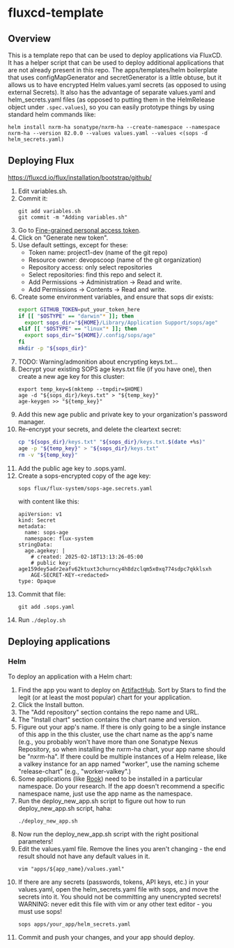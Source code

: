 # fluxcd-template

## Overview

This is a template repo that can be used to deploy applications via FluxCD. It has a helper script that can be used to deploy additional applications that are not already present in this repo. The apps/templates/helm boilerplate that uses configMapGenerator and secretGenerator is a little obtuse, but it allows us to have encrypted Helm values.yaml secrets (as opposed to using external Secrets). It also has the advantage of separate values.yaml and helm_secrets.yaml files (as opposed to putting them in the HelmRelease object under `.spec.values`), so you can easily prototype things by using standard helm commands like:

```shell
helm install nxrm-ha sonatype/nxrm-ha --create-namespace --namespace nxrm-ha --version 82.0.0 --values values.yaml --values <(sops -d helm_secrets.yaml)
```

## Deploying Flux

https://fluxcd.io/flux/installation/bootstrap/github/

1. Edit variables.sh.
1. Commit it:
   ```
   git add variables.sh
   git commit -m "Adding variables.sh"
   ```
1. Go to [Fine-grained personal access token](https://github.com/settings/tokens?type=beta).
1. Click on "Generate new token".
1. Use default settings, except for these:
   - Token name: project1-dev (name of the git repo)
   - Resource owner: devopscoop (name of the git organization)
   - Repository access: only select repositories
   - Select repositories: find this repo and select it.
   - Add Permissions -> Administration -> Read and write.
   - Add Permissions -> Contents -> Read and write.
1. Create some environment variables, and ensure that sops dir exists:
   ```bash
   export GITHUB_TOKEN=put_your_token_here
   if [[ "$OSTYPE" == "darwin"* ]]; then
     export sops_dir="${HOME}/Library/Application Support/sops/age"
   elif [[ "$OSTYPE" == "linux"* ]]; then
     export sops_dir="${HOME}/.config/sops/age"
   fi
   mkdir -p "${sops_dir}"
   ```
1. TODO: Warning/admonition about encrypting keys.txt...
1. Decrypt your existing SOPS age keys.txt file (if you have one), then create a new age key for this cluster:
   ```
   export temp_key=$(mktemp --tmpdir=$HOME)
   age -d "${sops_dir}/keys.txt" > "${temp_key}"
   age-keygen >> "${temp_key}"
   ```
1. Add this new age public and private key to your organization's password manager.
1. Re-encrypt your secrets, and delete the cleartext secret:
   ```bash
   cp "${sops_dir}/keys.txt" "${sops_dir}/keys.txt.$(date +%s)"
   age -p "${temp_key}" > "${sops_dir}/keys.txt"
   rm -v "${temp_key}"
   ```
1. Add the public age key to .sops.yaml.
1. Create a sops-encrypted copy of the age key:
   ```
   sops flux/flux-system/sops-age.secrets.yaml
   ```
   with content like this:
   ```
   apiVersion: v1
   kind: Secret
   metadata:
     name: sops-age
     namespace: flux-system
   stringData:
     age.agekey: |
       # created: 2025-02-18T13:13:26-05:00
       # public key: age159dey5adr2eafv62ktuxt3churncy4h8dzclqm5x0xq774sdpc7qkklsxh
       AGE-SECRET-KEY-<redacted>
   type: Opaque
   ```
1. Commit that file:
   ```
   git add .sops.yaml
   ```
1. Run `./deploy.sh`

## Deploying applications

### Helm

To deploy an application with a Helm chart:

1. Find the app you want to deploy on [ArtifactHub](https://artifacthub.io/). Sort by Stars to find the legit (or at least the most popular) chart for your application.
1. Click the Install button.
1. The "Add repository" section contains the repo name and URL.
1. The "Install chart" section contains the chart name and version.
1. Figure out your app's name. If there is only going to be a single instance of this app in the this cluster, use the chart name as the app's name (e.g., you probably won't have more than one Sonatype Nexus Repository, so when installing the nxrm-ha chart, your app name should be "nxrm-ha". If there could be multiple instances of a Helm release, like a valkey instance for an app named "worker", use the naming scheme "release-chart" (e.g., "worker-valkey".)
1. Some applications (like [Rook](https://rook.io/docs/rook/latest-release/Helm-Charts/operator-chart/#introduction)) need to be installed in a particular namespace. Do your research. If the app doesn't recommend a specific namespace name, just use the app name as the namespace.
1. Run the deploy_new_app.sh script to figure out how to run deploy_new_app.sh script, haha:
   ```
   ./deploy_new_app.sh
   ```
1. Now run the deploy_new_app.sh script with the right positional parameters!
1. Edit the values.yaml file. Remove the lines you aren't changing - the end result should not have any default values in it.
   ```
   vim "apps/${app_name}/values.yaml"
   ```
1. If there are any secrets (passwords, tokens, API keys, etc.) in your values.yaml, open the helm_secrets.yaml file with sops, and move the secrets into it. You should not be committing any unencrypted secrets! WARNING: never edit this file with vim or any other text editor - you must use sops!
   ```
   sops apps/your_app/helm_secrets.yaml
   ```
1. Commit and push your changes, and your app should deploy.
